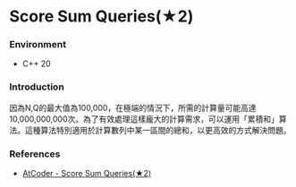 # Score Sum Queries(★2)

### Environment

- C++ 20

### Introduction

因為N,Q的最大值為100,000，在極端的情況下，所需的計算量可能高達10,000,000,000次。為了有效處理這樣龐大的計算需求，可以運用「累積和」算法。這種算法特別適用於計算數列中某一區間的總和，以更高效的方式解決問題。

### References

- [AtCoder - Score Sum Queries(★2)](https://atcoder.jp/contests/typical90/tasks/typical90_j)